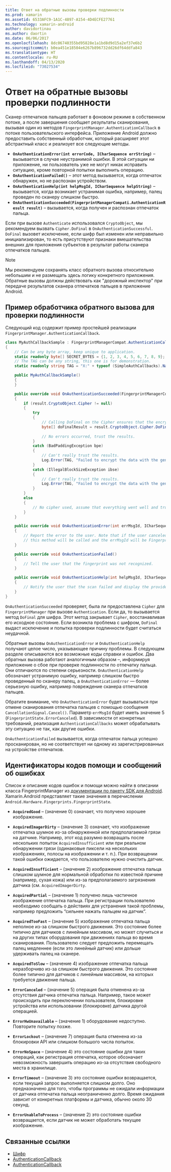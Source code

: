 ```yaml
---
title: Ответ на обратные вызовы проверки подлинности
ms.prod: xamarin
ms.assetid: 6533AFC9-1A1C-4897-A154-4D4ECFE27761
ms.technology: xamarin-android
author: davidortinau
ms.author: daortin
ms.date: 06/06/2017
ms.openlocfilehash: 8dc06740355bd95828e1a1bd8d9d15a2ef37e6b2
ms.sourcegitcommit: b0ea451e18504e6267b896732dd26df64ddfa843
ms.translationtype: HT
ms.contentlocale: ru-RU
ms.lasthandoff: 04/13/2020
ms.locfileid: "73027534"
---
```

# <a name="responding-to-authentication-callbacks"></a>Ответ на обратные вызовы проверки подлинности

Сканер отпечатков пальцев работает в фоновом режиме в собственном потоке, а после завершения сообщает результаты сканирования, вызывая один из методов `FingerprintManager.AuthenticationCallback` в потоке пользовательского интерфейса. Приложение Android должно предоставить собственный обработчик, который расширяет этот абстрактный класс и реализует все следующие методы.

- **`OnAuthenticationError(int errorCode, ICharSequence errString)`** &ndash; вызывается в случае неустранимой ошибки. В этой ситуации ни приложение, ни пользователь уже не могут никак исправить ситуацию, кроме повторной попытки выполнить операцию.
- **`OnAuthenticationFailed()`** &ndash; этот метод вызывается, когда отпечаток обнаружен, но не распознан устройством.
- **`OnAuthenticationHelp(int helpMsgId, ICharSequence helpString)`** &ndash; вызывается, когда возникает устранимая ошибка, например, палец проведен по сканеру слишком быстро.
- **`OnAuthenticationSucceeded(FingerprintManagerCompati.AuthenticationResult result)`** &ndash; вызывается, когда получен и распознан отпечаток пальца.

Если при вызове `Authenticate` использовался `CryptoObject`, мы рекомендуем вызвать `Cipher.DoFinal` в `OnAuthenticationSuccessful`.
`DoFinal` вызовет исключение, если шифр был изменен или неправильно инициализирован, то есть присутствуют признаки вмешательства внешних для приложения субъектов в результат работы сканера отпечатков пальцев.

> [!NOTE]
> Мы рекомендуем сохранять класс обратного вызова относительно небольшим и не размещать здесь логику конкретного приложения. Обратные вызовы должны действовать как "дорожный инспектор" при передаче результатов сканера отпечатков пальцев в приложение Android.

## <a name="a-sample-authentication-callback-handler"></a>Пример обработчика обратного вызова для проверки подлинности

Следующий код содержит пример простейшей реализации `FingerprintManager.AuthenticationCallback`. 

```csharp
class MyAuthCallbackSample : FingerprintManagerCompat.AuthenticationCallback
{
    // Can be any byte array, keep unique to application.
    static readonly byte[] SECRET_BYTES = {1, 2, 3, 4, 5, 6, 7, 8, 9};
    // The TAG can be any string, this one is for demonstration.
    static readonly string TAG = "X:" + typeof (SimpleAuthCallbacks).Name;

    public MyAuthCallbackSample()
    {
    }

    public override void OnAuthenticationSucceeded(FingerprintManagerCompat.AuthenticationResult result)
    {
        if (result.CryptoObject.Cipher != null) 
        {
            try
            {
                // Calling DoFinal on the Cipher ensures that the encryption worked.
                byte[] doFinalResult = result.CryptoObject.Cipher.DoFinal(SECRET_BYTES);
    
                // No errors occurred, trust the results.              
            }
            catch (BadPaddingException bpe)
            {
                // Can't really trust the results.
                Log.Error(TAG, "Failed to encrypt the data with the generated key." + bpe);
            }
            catch (IllegalBlockSizeException ibse)
            {
                // Can't really trust the results.
                Log.Error(TAG, "Failed to encrypt the data with the generated key." + ibse);
            }
        }
        else
        {
            // No cipher used, assume that everything went well and trust the results.
        }
    }

    public override void OnAuthenticationError(int errMsgId, ICharSequence errString)
    {
        // Report the error to the user. Note that if the user canceled the scan,
        // this method will be called and the errMsgId will be FingerprintState.ErrorCanceled.
    }

    public override void OnAuthenticationFailed()
    {
        // Tell the user that the fingerprint was not recognized.
    }

    public override void OnAuthenticationHelp(int helpMsgId, ICharSequence helpString)
    {
        // Notify the user that the scan failed and display the provided hint.
    }
}
```

`OnAuthenticationSucceeded` проверяет, была ли предоставлена `Cipher` для `FingerprintManager` при вызове `Authentication`. Если да, то вызывается метод `DoFinal` для шифра. Этот метод закрывает `Cipher`, восстанавливая его исходное состояние. Если возникла проблема с шифром, `DoFinal` выдаст исключение и попытка проверки подлинности будет считаться неудачной.

Обратные вызовы `OnAuthenticationError` и `OnAuthenticationHelp` получают целое число, указывающее причину проблемы. В следующем разделе описываются все возможные коды справки и ошибок. Два обратных вызова работают аналогичным образом &ndash;, информируя приложение о сбое при проверке подлинности по отпечатку пальца. Они отличаются по степени серьезности. `OnAuthenticationHelp` обозначает устранимую ошибку, например слишком быстро проведенный по сканеру палец, а `OnAuthenticationError` — более серьезную ошибку, например повреждение сканера отпечатков пальцев.

Обратите внимание, что `OnAuthenticationError` будет вызываться при отмене сканирования отпечатка пальцев с помощью сообщения `CancellationSignal.Cancel()`. Параметр `errMsgId` будет иметь значение 5 (`FingerprintState.ErrorCanceled`). В зависимости от конкретных требований, реализация `AuthenticationCallbacks` может обрабатывать эту ситуацию не так, как другие ошибки. 

`OnAuthenticationFailed` вызывается, когда отпечаток пальца успешно просканирован, но не соответствует ни одному из зарегистрированных на устройстве отпечатков. 

## <a name="help-codes-and-error-message-ids"></a>Идентификаторы кодов помощи и сообщений об ошибках 

Список и описание кодов ошибок и помощи можно найти в описании класса FingerprintManager из [документации по пакету SDK для Android](https://developer.android.com/reference/android/hardware/fingerprint/FingerprintManager.html#FINGERPRINT_ACQUIRED_GOOD). Xamarin.Android представляет такие значения в перечислении `Android.Hardware.Fingerprints.FingerprintState`.

- **`AcquiredGood`** &ndash; (значение 0) означает, что получено хорошее изображение.

- **`AcquiredImagerDirty`** &ndash; (значение 3) означает, что изображение отпечатка шумное из-за обнаруженной или предполагаемой грязи на датчике. Например, этот код разумно возвращать после нескольких попыток `AcquiredInsufficient` или при реальном обнаружении грязи (одинаковые пиксели на нескольких изображениях, полосы на изображении и т. п.). При возвращении такой ошибки ожидается, что пользователю нужно очистить датчик.

- **`AcquiredInsufficient`** &ndash; (значение 2) изображение отпечатка пальца слишком шумное для нормальной обработки по известной причине (например, сухая кожа) или из-за предполагаемого загрязнения датчика (см. `AcquiredImagerDirty`.

- **`AcquiredPartial`** &ndash; (значение 1) получено лишь частичное изображение отпечатка пальца. При регистрации пользователю необходимо сообщать о действиях для устранения такой проблемы, например предложить &ldquo;сильнее нажать пальцем на датчик&rdquo;.

- **`AcquiredTooFast`** &ndash; (значение 5) изображение отпечатка пальца неполное из-за слишком быстрого движения. Это состояние более типично для датчиков с линейным массивом, но может случиться и на других типах оборудования при движениях пальца во время сканирования. Пользователю следует предложить перемещать палец медленнее (если это линейный датчик) или дольше удерживать палец на сканере.

- **`AcquiredToSlow`** &ndash; (значение 4) изображение отпечатка пальца неразборчиво из-за слишком быстрого движения. Это состояние более типично для датчиков с линейным массивом, на которых требуется движение пальца.

- **`ErrorCanceled`** &ndash; (значение 5) операция была отменена из-за отсутствия датчика отпечатка пальца. Например, такое может происходить при переключении пользователя, блокировке устройства или использовании (блокировке) датчика другой операцией.

- **`ErrorHwUnavailable`** &ndash; (значение 1) оборудование недоступно. Повторите попытку позже.

- **`ErrorLockout`** &ndash; (значение 7) операция была отменена из-за блокировки API или слишком большого числа попыток.

- **`ErrorNoSpace`** &ndash; (значение 4) это состояние ошибки для таких операций, как регистрация отпечатка, которое обозначает невозможность завершить операцию из-за отсутствия свободного места в хранилище.

- **`ErrorTimeout`** &ndash; (значение 3) это состояние ошибки возвращается, если текущий запрос выполняется слишком долго. Оно предназначено для того, чтобы программы не ожидали информации от датчика отпечатка пальца неограниченно долго. Время ожидания зависит от конкретных платформы и датчика, обычно около 30 секунд.

- **`ErrorUnableToProcess`** &ndash; (значение 2) это состояние ошибки возвращается, если датчик не может обработать текущее изображение.

## <a name="related-links"></a>Связанные ссылки

- [Шифр](https://docs.oracle.com/javase/7/docs/api/javax/crypto/Cipher.html)
- [AuthenticationCallback](https://developer.android.com/reference/android/hardware/fingerprint/FingerprintManager.AuthenticationCallback.html)
- [AuthenticationCallback](https://developer.android.com/reference/android/support/v4/hardware/fingerprint/FingerprintManagerCompat.AuthenticationCallback.html)
